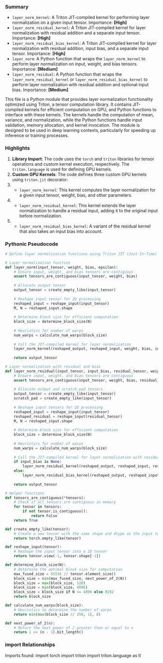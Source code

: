 

### Summary



* `layer_norm_kernel`: A Triton JIT-compiled kernel for performing layer normalization on a given input tensor. Importance: **[High]**
* `layer_norm_residual_kernel`: A Triton JIT-compiled kernel for layer normalization with residual addition and a separate input tensor. Importance: **[High]**
* `layer_norm_residual_bias_kernel`: A Triton JIT-compiled kernel for layer normalization with residual addition, input bias, and a separate input tensor. Importance: **[High]**
* `layer_norm`: A Python function that wraps the `layer_norm_kernel` to perform layer normalization on input, weight, and bias tensors. Importance: **[Medium]**
* `layer_norm_residual`: A Python function that wraps the `layer_norm_residual_kernel` or `layer_norm_residual_bias_kernel` to perform layer normalization with residual addition and optional input bias. Importance: **[Medium]** 

This file is a Python module that provides layer normalization functionality optimized using Triton, a tensor computation library. It contains JIT-compiled kernels for efficient computation on GPU, and Python functions to interface with these kernels. The kernels handle the computation of mean, variance, and normalization, while the Python functions handle input validation, memory allocation, and kernel invocation. The module is designed to be used in deep learning contexts, particularly for speeding up inference or training processes.

### Highlights



1. **Library Import**: The code uses the `torch` and `triton` libraries for tensor operations and custom kernel execution, respectively. The `triton.language` is used for defining GPU kernels.
2. **Custom GPU Kernels**: The code defines three custom GPU kernels using `triton.jit` decorator:
3. * `layer_norm_kernel`: This kernel computes the layer normalization for a given input tensor, weight, bias, and other parameters.
4. * `layer_norm_residual_kernel`: This kernel extends the layer normalization to handle a residual input, adding it to the original input before normalization.
5. * `layer_norm_residual_bias_kernel`: A variant of the residual kernel that also takes an input bias into account.

### Pythonic Pseudocode

```python
# Define layer normalization functions using Triton JIT (Just-In-Time) compiler

# Layer normalization function
def layer_norm(input_tensor, weight, bias, epsilon):
    # Ensure input, weight, and bias tensors are contiguous
    assert tensors_are_contiguous(input_tensor, weight, bias)
    
    # Allocate output tensor
    output_tensor = create_empty_like(input_tensor)
    
    # Reshape input tensor for 2D processing
    reshaped_input = reshape_input(input_tensor)
    M, N = reshaped_input.shape
    
    # Determine block size for efficient computation
    block_size = determine_block_size(N)
    
    # Heuristics for number of warps
    num_warps = calculate_num_warps(block_size)
    
    # Call the JIT-compiled kernel for layer normalization
    layer_norm_kernel(reshaped_output, reshaped_input, weight, bias, input_stride, N, epsilon, block_size, num_warps)
    
    return output_tensor

# Layer normalization with residual and bias
def layer_norm_residual(input_tensor, input_bias, residual_tensor, weight, bias, epsilon):
    # Ensure input, weight, and bias tensors are contiguous
    assert tensors_are_contiguous(input_tensor, weight, bias, residual_tensor)
    
    # Allocate output and scratch-pad tensors
    output_tensor = create_empty_like(input_tensor)
    scratch_pad = create_empty_like(input_tensor)
    
    # Reshape input tensors for 2D processing
    reshaped_input = reshape_input(input_tensor)
    reshaped_residual = reshape_input(residual_tensor)
    M, N = reshaped_input.shape
    
    # Determine block size for efficient computation
    block_size = determine_block_size(N)
    
    # Heuristics for number of warps
    num_warps = calculate_num_warps(block_size)
    
    # Call the JIT-compiled kernel for layer normalization with residual and bias
    if input_bias is None:
        layer_norm_residual_kernel(reshaped_output, reshaped_input, reshaped_residual, scratch_pad, weight, bias, input_stride, N, epsilon, block_size, num_warps)
    else:
        layer_norm_residual_bias_kernel(reshaped_output, reshaped_input, reshaped_residual, input_bias, scratch_pad, weight, bias, input_stride, N, epsilon, block_size, num_warps)
    
    return output_tensor

# Helper functions
def tensors_are_contiguous(*tensors):
    # Check if all tensors are contiguous in memory
    for tensor in tensors:
        if not tensor.is_contiguous():
            return False
    return True

def create_empty_like(tensor):
    # Create a new tensor with the same shape and dtype as the input tensor
    return torch.empty_like(tensor)

def reshape_input(tensor):
    # Reshape the input tensor into a 2D tensor
    return tensor.view(-1, tensor.shape[-1])

def determine_block_size(N):
    # Determine the optimal block size for computation
    max_fused_size = 65536 // tensor.element_size()
    block_size = min(max_fused_size, next_power_of_2(N))
    block_size = max(block_size, 128)
    block_size = min(block_size, 4096)
    block_size = block_size if N <= 4096 else 8192
    return block_size

def calculate_num_warps(block_size):
    # Heuristics to determine the number of warps
    return min(max(block_size // 256, 1), 8)

def next_power_of_2(n):
    # Return the next power of 2 greater than or equal to n
    return 1 << (n - 1).bit_length()
```


### import Relationships

Imports found:
import torch
import triton
import triton.language as tl